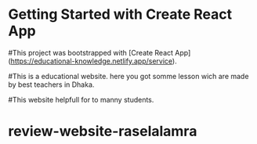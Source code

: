 # Getting Started with Create React App

#This project was bootstrapped with [Create React App] (https://educational-knowledge.netlify.app/service).

#This is a educational website. here you got somme lesson wich are made by best teachers in Dhaka.

#This website helpfull for to manny students.

# review-website-raselalamra

